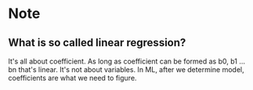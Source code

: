 # Note

## What is so called linear regression?
It's all about coefficient. As long as coefficient can be formed as b0, b1 ... bn that's linear.
It's not about variables. In ML, after we determine model, coefficients are what we need to figure.